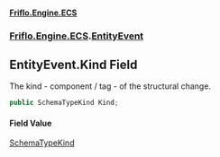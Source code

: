 #### [Friflo.Engine.ECS](index.md#'index')
### [Friflo.Engine.ECS](Friflo.Engine.ECS.md#'Friflo.Engine.ECS').[EntityEvent](EntityEvent.md#'Friflo.Engine.ECS.EntityEvent')

## EntityEvent.Kind Field

The kind - component / tag - of the structural change.

```csharp
public SchemaTypeKind Kind;
```

#### Field Value
[SchemaTypeKind](SchemaTypeKind.md#'Friflo.Engine.ECS.SchemaTypeKind')